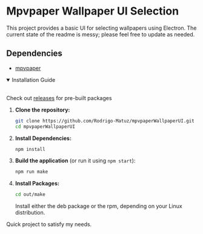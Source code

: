 # Mpvpaper Wallpaper UI Selection

This project provides a basic UI for selecting wallpapers using Electron. The current state of the readme is messy; please feel free to update as needed.

## Dependencies

-   [mpvpaper](https://github.com/GhostNaN/mpvpaper)

<details open>
<summary>Installation Guide</summary>
<br>

Check out [releases](https://github.com/Rodrigo-Matuz/mpvpaperWallpaperUI/releases) for pre-built packages

1. **Clone the repository:**

    ```bash
    git clone https://github.com/Rodrigo-Matuz/mpvpaperWallpaperUI.git
    cd mpvpaperWallpaperUI
    ```

2. **Install Dependencies:**

    ```bash
    npm install
    ```

3. **Build the application** (or run it using `npm start`):

    ```bash
    npm run make
    ```

4. **Install Packages:**

    ```bash
    cd out/make
    ```

    Install either the deb package or the rpm, depending on your Linux distribution.

</details>

Quick project to satisfy my needs.
